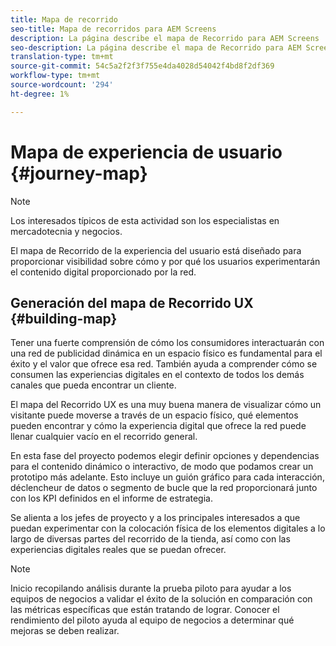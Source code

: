 ```yaml
---
title: Mapa de recorrido
seo-title: Mapa de recorridos para AEM Screens
description: La página describe el mapa de Recorrido para AEM Screens
seo-description: La página describe el mapa de Recorrido para AEM Screens
translation-type: tm+mt
source-git-commit: 54c5a2f2f3f755e4da4028d54042f4bd8f2df369
workflow-type: tm+mt
source-wordcount: '294'
ht-degree: 1%

---
```



# Mapa de experiencia de usuario {#journey-map}

>[!NOTE]
>
>Los interesados típicos de esta actividad son los especialistas en mercadotecnia y negocios.

El mapa de Recorrido de la experiencia del usuario está diseñado para proporcionar visibilidad sobre cómo y por qué los usuarios experimentarán el contenido digital proporcionado por la red.

## Generación del mapa de Recorrido UX {#building-map}

Tener una fuerte comprensión de cómo los consumidores interactuarán con una red de publicidad dinámica en un espacio físico es fundamental para el éxito y el valor que ofrece esa red. También ayuda a comprender cómo se consumen las experiencias digitales en el contexto de todos los demás canales que pueda encontrar un cliente.

El mapa del Recorrido UX es una muy buena manera de visualizar cómo un visitante puede moverse a través de un espacio físico, qué elementos pueden encontrar y cómo la experiencia digital que ofrece la red puede llenar cualquier vacío en el recorrido general.

En esta fase del proyecto podemos elegir definir opciones y dependencias para el contenido dinámico o interactivo, de modo que podamos crear un prototipo más adelante. Esto incluye un guión gráfico para cada interacción, déclencheur de datos o segmento de bucle que la red proporcionará junto con los KPI definidos en el informe de estrategia.

Se alienta a los jefes de proyecto y a los principales interesados a que puedan experimentar con la colocación física de los elementos digitales a lo largo de diversas partes del recorrido de la tienda, así como con las experiencias digitales reales que se puedan ofrecer.

>[!NOTE]
> Inicio recopilando análisis durante la prueba piloto para ayudar a los equipos de negocios a validar el éxito de la solución en comparación con las métricas específicas que están tratando de lograr. Conocer el rendimiento del piloto ayuda al equipo de negocios a determinar qué mejoras se deben realizar.
